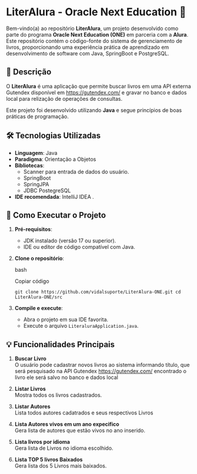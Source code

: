 # LiterAlura - Oracle Next Education 🚀

Bem-vindo(a) ao repositório **LiterAlura**, um projeto desenvolvido como parte do programa **Oracle Next Education (ONE)** em parceria com a **Alura**. Este repositório contém o código-fonte do sistema de gerenciamento de livros, proporcionando uma experiência prática de aprendizado em desenvolvimento de software com Java, SpringBoot e PostgreSQL.

## 📖 Descrição

O **LiterAlura** é uma aplicação que permite buscar livros em uma API externa Gutendex  disponível em https://gutendex.com/ e gravar no banco e dados local para relização de operações de consultas.

Este projeto foi desenvolvido utilizando **Java** e segue princípios de boas práticas de programação.

## 🛠️ Tecnologias Utilizadas

-   **Linguagem**: Java
-   **Paradigma**: Orientação a Objetos
-   **Bibliotecas**:
    -   Scanner para entrada de dados do usuário.
    -   SpringBoot
    -   SpringJPA
    -   JDBC PostegreSQL
-   **IDE recomendada**: IntelliJ IDEA .


## 🚀 Como Executar o Projeto

1.  **Pré-requisitos**:
    
    -   JDK instalado (versão 17 ou superior).
    -   IDE ou editor de código compatível com Java.
2.  **Clone o repositório**:
    
    bash
    
    Copiar código
    
    `git clone https://github.com/vidalsuporte/LiterAlura-ONE.git
    cd LiterAlura-ONE/src` 
    
3.  **Compile e execute**:
    
    -   Abra o projeto em sua IDE favorita.
    -   Execute o arquivo `LiteraluraApplication.java`.

## 💡 Funcionalidades Principais

1.  **Buscar Livro**  
    O usuário pode cadastrar novos livros ao sistema informando título, que será pesquisado na API Gutendex https://gutendex.com/ encontrado o livro ele será salvo no banco e dados local
    
2.  **Listar Livros**  
    Mostra todos os livros cadastrados.
    
3.  **Listar Autores**  
    Lista todos autores cadatrados e seus respectivos Livros 
    
4.  **Lista Autores vivos em um ano expecifico**  
    Gera lista de autores que estão vivos no ano inserido.

5.  **Lista livros por idioma**  
    Gera lista de Livros no idioma escolhido.

6.  **Lista TOP 5 livros Baixados**  
    Gera lista dos 5 Livros mais baixados.

